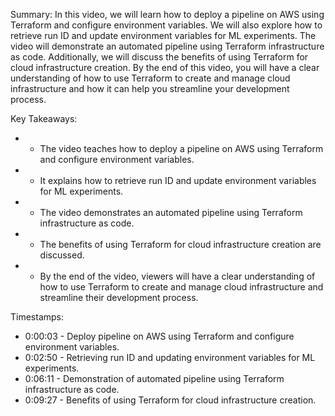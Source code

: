 Summary:
In this video, we will learn how to deploy a pipeline on AWS using Terraform and configure environment variables. We will also explore how to retrieve run ID and update environment variables for ML experiments. The video will demonstrate an automated pipeline using Terraform infrastructure as code. Additionally, we will discuss the benefits of using Terraform for cloud infrastructure creation. By the end of this video, you will have a clear understanding of how to use Terraform to create and manage cloud infrastructure and how it can help you streamline your development process.

Key Takeaways:
- - The video teaches how to deploy a pipeline on AWS using Terraform and configure environment variables.
- - It explains how to retrieve run ID and update environment variables for ML experiments.
- - The video demonstrates an automated pipeline using Terraform infrastructure as code.
- - The benefits of using Terraform for cloud infrastructure creation are discussed.
- - By the end of the video, viewers will have a clear understanding of how to use Terraform to create and manage cloud infrastructure and streamline their development process.

Timestamps:
- 0:00:03 - Deploy pipeline on AWS using Terraform and configure environment variables.
- 0:02:50 - Retrieving run ID and updating environment variables for ML experiments.
- 0:06:11 - Demonstration of automated pipeline using Terraform infrastructure as code.
- 0:09:27 - Benefits of using Terraform for cloud infrastructure creation.